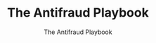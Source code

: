 ---
title: "The Antifraud Playbook"
subtitle: "The Antifraud Playbook"
doc-link: ../assets/files/Interactive-Treasury-Playbook.pdf
layout: resources-landing
filters: payment-integrity cfoc playbook omb 2018
fiscal_year: 2018
---